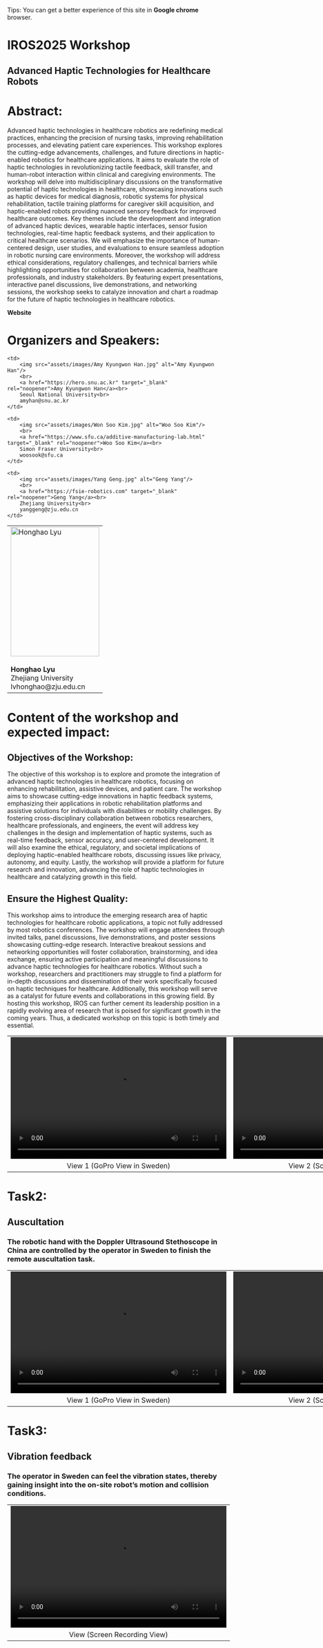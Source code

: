 Tips: You can get a better experience of this site in [Google chrome](https://www.google.com/chrome) browser.

# IROS2025 Workshop
## Advanced Haptic Technologies for Healthcare Robots

<!-- <p align='center'>
<img src="https://honghaolyu.github.io/intercontinental-teleoperation/assets/images/teleop-dualarm.gif" width="400" height="240" alt="demo of dualarm teleop"/>
<img src="https://honghaolyu.github.io/intercontinental-teleoperation/assets/images/teleop-grasp.gif" width="400" height="240" alt="demo of dualarm grasp"/>
</p> -->

# Abstract:
Advanced haptic technologies in healthcare robotics are redefining medical practices, enhancing the precision of nursing tasks, improving rehabilitation processes, and elevating patient care experiences. This workshop explores the cutting-edge advancements, challenges, and future directions in haptic-enabled robotics for healthcare applications. It aims to evaluate the role of haptic technologies in revolutionizing tactile feedback, skill transfer, and human-robot interaction within clinical and caregiving environments. The workshop will delve into multidisciplinary discussions on the transformative potential of haptic technologies in healthcare, showcasing innovations such as haptic devices for medical diagnosis, robotic systems for physical rehabilitation, tactile training platforms for caregiver skill acquisition, and haptic-enabled robots providing nuanced sensory feedback for improved healthcare outcomes. Key themes include the development and integration of advanced haptic devices, wearable haptic interfaces, sensor fusion technologies, real-time haptic feedback systems, and their application to critical healthcare scenarios. We will emphasize the importance of human-centered design, user studies, and evaluations to ensure seamless adoption in robotic nursing care environments. Moreover, the workshop will address ethical considerations, regulatory challenges, and technical barriers while highlighting opportunities for collaboration between academia, healthcare professionals, and industry stakeholders. By featuring expert presentations, interactive panel discussions, live demonstrations, and networking sessions, the workshop seeks to catalyze innovation and chart a roadmap for the future of haptic technologies in healthcare robotics.

[Website](https://fsie-robotics.com/IROS2025-Workshop-AHFHR)

# Organizers and Speakers:

<html lang="zh">
<head> 
<meta charset="utf-8"> 
<title>Organizers and Speakers</title> 
<style>
    table {
        width: 1000px;
        border-collapse: collapse;
    }

    td {
        background-color: #FFFFFF;
        width: 250px;
        text-align: center; 
        vertical-align: middle;
        padding: 10px;
        border: none;
    }

    img {
        width: 205px;
        height: 300px;
        display: block; 
        margin: 0 auto; 
    }

    a {
        text-decoration: none;
        font-weight: bold;
    }
</style>
</head>
<body>
 
<table border="0">
<tr>
    <td>
        <img src="assets/images/Lyu Honghao img.jpg" alt="Honghao Lyu"/>
        <br>
        <a href="https://fsie-robotics.com" target="_blank" rel="noopener">Honghao Lyu</a><br>
        Zhejiang University<br>
        lvhonghao@zju.edu.cn
    </td>

    <td>
        <img src="assets/images/Amy Kyungwon Han.jpg" alt="Amy Kyungwon Han"/>
        <br>
        <a href="https://hero.snu.ac.kr" target="_blank" rel="noopener">Amy Kyungwon Han</a><br>
        Seoul National University<br>
        amyhan@snu.ac.kr
    </td>

    <td>
        <img src="assets/images/Won Soo Kim.jpg" alt="Woo Soo Kim"/>
        <br>
        <a href="https://www.sfu.ca/additive-manufacturing-lab.html" target="_blank" rel="noopener">Woo Soo Kim</a><br>
        Simon Fraser University<br>
        woosook@sfu.ca
    </td>

    <td>
        <img src="assets/images/Yang Geng.jpg" alt="Geng Yang"/>
        <br>
        <a href="https://fsie-robotics.com" target="_blank" rel="noopener">Geng Yang</a><br>
        Zhejiang University<br>
        yanggeng@zju.edu.cn
    </td>
</tr>
</table>
 
</body>
</html>


# Content of the workshop and expected impact:
## Objectives of the Workshop:
The objective of this workshop is to explore and promote the integration of advanced haptic technologies in healthcare robotics, focusing on enhancing rehabilitation, assistive devices, and patient care. The workshop aims to showcase cutting-edge innovations in haptic feedback systems, emphasizing their applications in robotic rehabilitation platforms and assistive solutions for individuals with disabilities or mobility challenges. By fostering cross-disciplinary collaboration between robotics researchers, healthcare professionals, and engineers, the event will address key challenges in the design and implementation of haptic systems, such as real-time feedback, sensor accuracy, and user-centered development. It will also examine the ethical, regulatory, and societal implications of deploying haptic-enabled healthcare robots, discussing issues like privacy, autonomy, and equity. Lastly, the workshop will provide a platform for future research and innovation, advancing the role of haptic technologies in healthcare and catalyzing growth in this field.

## Ensure the Highest Quality:
This workshop aims to introduce the emerging research area of haptic technologies for healthcare robotic applications, a topic not fully addressed by most robotics conferences. The workshop will engage attendees through invited talks, panel discussions, live demonstrations, and poster sessions showcasing cutting-edge research. Interactive breakout sessions and networking opportunities will foster collaboration, brainstorming, and idea exchange, ensuring active participation and meaningful discussions to advance haptic technologies for healthcare robotics. Without such a workshop, researchers and practitioners may struggle to find a platform for in-depth discussions and dissemination of their work specifically focused on haptic techniques for healthcare. Additionally, this workshop will serve as a catalyst for future events and collaborations in this growing field. By hosting this workshop, IROS can further cement its leadership position in a rapidly evolving area of research that is poised for significant growth in the coming years. Thus, a dedicated workshop on this topic is both timely and essential.

<table align='center'>
<tr>
<td align='center' valign="middle"> <video src="assets\media\zip\workpiece insertion_view2.mp4" type="video/mp4" controls="controls" width="500" height="282"> 您的浏览器不支持播放该视频！</video> </td>
<td align='center' valign="middle"> <video src="assets\media\zip\workpiece insertion_view1.mp4" type="video/mp4" controls="controls" width="500" height="282"> 您的浏览器不支持播放该视频！</video> </td>
</tr>
<tr>
<td align='center'> View 1 (GoPro View in Sweden) </td>
<td align='center'> View 2 (Screen Recording View) </td>
</tr>
</table>

# Task2:
## Auscultation

### The robotic hand with the Doppler Ultrasound Stethoscope in China are controlled by the operator in Sweden to finish the remote auscultation task.

<table align='center'>
<tr>
<td align='center' valign="middle"> <video src="assets\media\zip\auscultation_view2.mp4" type="video/mp4" controls="controls" width="500" height="282"> 您的浏览器不支持播放该视频！</video> </td>
<td align='center' valign="middle"> <video src="assets\media\zip\auscultation_view1.mp4" type="video/mp4" controls="controls" width="500" height="282"> 您的浏览器不支持播放该视频！</video> </td>
</tr>
<tr>
<td align='center'> View 1 (GoPro View in Sweden) </td>
<td align='center'> View 2 (Screen Recording View) </td>
</tr>
</table>

# Task3:
## Vibration feedback
### The operator in Sweden can feel the vibration states, thereby gaining insight into the on-site robot’s motion and collision conditions.

<table>
<tr>
<!-- <td align='center' valign="middle"> <video src="https://honghaolyu.github.io/GuLiM-motion-transfer/assets/media/zip/degree30-P1 (2)_batch.mp4" type="video/mp4" controls="controls" width="500" height="282"> 您的浏览器不支持播放该视频！</video> </td> -->
<td align='center' valign="middle"> <video src="assets\media\zip\vibration feedback.mp4" type="video/mp4" controls="controls" width="500" height="282"> 您的浏览器不支持播放该视频！</video> </td>
</tr>
<tr>
<!-- <td align='center'> DMM </td> -->
<td align='center'> View (Screen Recording View) </td>
</tr>
</table>